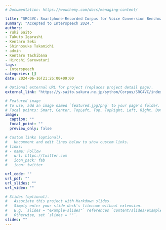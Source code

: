 ```yaml
---
# Documentation: https://wowchemy.com/docs/managing-content/

title: "SRC4VC: Smartphone-Recorded Corpus for Voice Conversion Benchmark"
summary: "Accepted to Interspeech 2024."
authors:
- Yuki Saito
- Takuto Igarashi
- Kentaro Seki
- Shinnosuke Takamichi
- admin
- Kentaro Tachibana
- Hiroshi Saruwatari
tags:
- Interspeech
categories: []
date: 2024-06-16T21:26:00+09:00

# Optional external URL for project (replaces project detail page).
external_link: "https://y-saito.sakura.ne.jp/sython/Corpus/SRC4VC/index.html"

# Featured image
# To use, add an image named `featured.jpg/png` to your page's folder.
# Focal points: Smart, Center, TopLeft, Top, TopRight, Left, Right, BottomLeft, Bottom, BottomRight.
image:
  caption: ""
  focal_point: ""
  preview_only: false

# Custom links (optional).
#   Uncomment and edit lines below to show custom links.
# links:
# - name: Follow
#   url: https://twitter.com
#   icon_pack: fab
#   icon: twitter

url_code: ""
url_pdf: ""
url_slides: ""
url_video: ""

# Slides (optional).
#   Associate this project with Markdown slides.
#   Simply enter your slide deck's filename without extension.
#   E.g. `slides = "example-slides"` references `content/slides/example-slides.md`.
#   Otherwise, set `slides = ""`.
slides: ""
---
```

